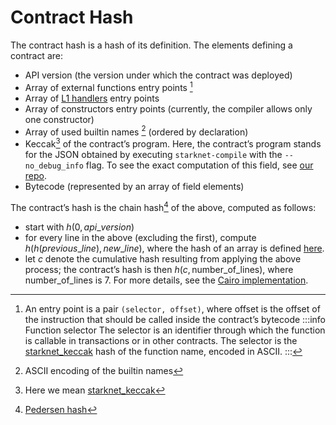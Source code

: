 # Contract Hash

The contract hash is a hash of its definition. The elements defining a contract are:

- API version (the version under which the contract was deployed)
- Array of external functions entry points [^1]
- Array of [L1 handlers](https://www.cairo-lang.org/docs/hello_starknet/l1l2.html#receiving-a-message-from-l1) entry points
- Array of constructors entry points (currently, the compiler allows only one constructor)
- Array of used builtin names [^2] (ordered by declaration)
- Keccak[^3] of the contract’s program. Here, the contract’s program stands for the JSON obtained by executing `starknet-compile` with the `--no_debug_info` flag. To see the exact computation of this field, see [our repo](https://github.com/starkware-libs/cairo-lang/blob/7712b21fc3b1cb02321a58d0c0579f5370147a8b/src/starkware/starknet/core/os/contract_hash.py#L116).
- Bytecode (represented by an array of field elements)

The contract’s hash is the chain hash[^4] of the above, computed as follows:

- start with $h(0,api\_version)$
- for every line in the above (excluding the first), compute $h(h(previous\_line), new\_line)$, where the hash of an array is defined [here](../Hashing/hash-functions#array-hashing).
- let $c$ denote the cumulative hash resulting from applying the above process; the contract’s hash is then $h(c, \textrm{number\_of\_lines})$, where $\text{number\_of\_lines}$ is 7.
  For more details, see the [Cairo implementation](https://github.com/starkware-libs/cairo-lang/blob/7712b21fc3b1cb02321a58d0c0579f5370147a8b/src/starkware/starknet/core/os/contracts.cairo#L47).

[^1]:
    An entry point is a pair `(selector, offset)`, where offset is the offset of the instruction that should be called inside the contract’s bytecode
    :::info Function selector
    The selector is an identifier through which the function is callable in transactions or in other contracts. The selector is the [starknet_keccak](../Hashing/hash-functions#starknet-keccak) hash of the function name, encoded in ASCII.
    :::

[^2]: ASCII encoding of the builtin names
[^3]: Here we mean [starknet_keccak](../Hashing/hash-functions#starknet-keccak)
[^4]: [Pedersen hash](../Hashing/hash-functions#pedersen-hash)

